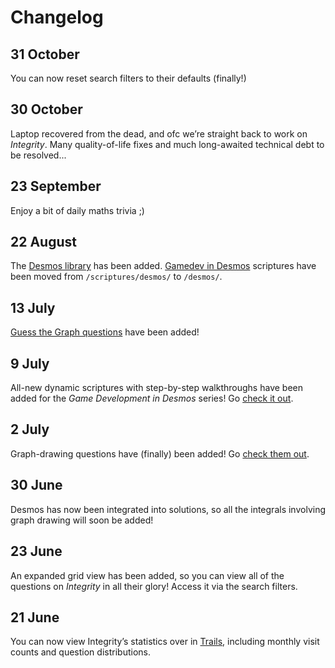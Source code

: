# Changelog
<!-- #SQUARK live!
| dest = info/changelog
| capt = Casual snapshots into Integrity’s history
| index = info
| update = 2025 October 31
-->

<!-- NOTE for when we need it ;) -->
<!-- <div align="center">

## 2025

</div> -->


## 31 October
You can now reset search filters to their defaults (finally!)

## 30 October
Laptop recovered from the dead, and ofc we’re straight back to work on *Integrity*. Many quality-of-life fixes and much long-awaited technical debt to be resolved...

## 23 September
Enjoy a bit of daily maths trivia ;)

## 22 August
The [Desmos library](https://sup2point0.github.io/integrity/desmos/library) has been added. [Gamedev in Desmos](https://sup2point0.github.io/desmos/gamedev) scriptures have been moved from `/scriptures/desmos/` to `/desmos/`.

## 13 July
[Guess the Graph questions](https://sup2point0.github.io/integrity/questions/guess-the-graph) have been added!

## 9 July
All-new dynamic scriptures with step-by-step walkthroughs have been added for the *Game Development in Desmos* series! Go [check it out](https://sup2point0.github.io/integrity/scriptures/desmos/gamedev/prerequisites/graphs).

## 2 July
Graph-drawing questions have (finally) been added! Go [check them out](https://sup2point0.github.io/integrity/questions/graph-drawing).

## 30 June
Desmos has now been integrated into solutions, so all the integrals involving graph drawing will soon be added!

## 23 June
An expanded grid view has been added, so you can view all of the questions on *Integrity* in all their glory! Access it via the search filters.

## 21 June
You can now view Integrity’s statistics over in [Trails](https://sup2point0.github.io/integrity/trails), including monthly visit counts and question distributions.
